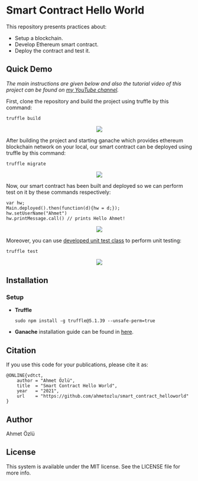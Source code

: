 # Smart Contract Hello World


This repository presents practices about:

- Setup a blockchain.
- Develop Ethereum smart contract.
- Deploy the contract and test it.

## Quick Demo

*The main instructions are given below and also the tutorial video of this project can be found on [my YouTube channel](https://www.youtube.com/watch?v=Oxdop144I7Q).*

First, clone the repository and build the project using truffle by this command:

    truffle build

<p align="center">
  <img src="https://user-images.githubusercontent.com/22610163/104853166-15802300-5910-11eb-84d9-4b3c66bbbe45.png">
</p>

After building the project and starting ganache which provides ethereum blockchain network on your local, our smart contract can be deployed using truffle by this command:

    truffle migrate

<p align="center">
  <img src="https://user-images.githubusercontent.com/22610163/104853342-43b23280-5911-11eb-9aec-f9e534af1bf3.png">
</p>

Now, our smart contract has been built and deployed so we can perform test on it by these commands respectively:

    var hw;
    Main.deployed().then(function(d){hw = d;});
    hw.setUserName("Ahmet")
    hw.printMessage.call() // prints Hello Ahmet!

<p align="center">
  <img src="https://user-images.githubusercontent.com/22610163/104853415-bae7c680-5911-11eb-9322-5b0f18360fdf.png">
</p>

Moreover, you can use [developed unit test class](https://github.com/ahmetozlu/smart_contract_helloworld/blob/main/test/Main.test.js) to perform unit testing:

    truffle test

<p align="center">
  <img src="https://user-images.githubusercontent.com/22610163/105637713-df96ed80-5e7f-11eb-8ea9-43f976c10a5c.png">
</p>

## Installation

### Setup

- **Truffle**

      sudo npm install -g truffle@5.1.39 --unsafe-perm=true

- **Ganache** installation guide can be found in [here](https://www.trufflesuite.com/ganache).

## Citation
If you use this code for your publications, please cite it as:

    @ONLINE{vdtct,
        author = "Ahmet Özlü",
        title  = "Smart Contract Hello World",
        year   = "2021",
        url    = "https://github.com/ahmetozlu/smart_contract_helloworld"
    }

## Author
Ahmet Özlü

## License
This system is available under the MIT license. See the LICENSE file for more info.
